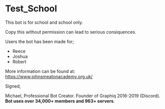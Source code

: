 # Test_School

This bot is for school and school only.

Copy this without permission can lead to serious consiquences.


Users the bot has been made for;

- Reece
- Joshua
- Robert


More information can be found at: https://www.johnsmeatonacademy.org.uk/

Signed,

Michael,
Professional Bot Creator.
Founder of Graphiq 2016-2019 (Discord).
__Bot uses over 34,000+ members and 963+ servers__.
